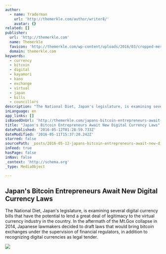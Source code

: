 ```yaml
---
author:
  - name: Traderman
    url: 'http://themerkle.com/author/writer8/'
    avatar: {}
related: []
publisher:
  url: 'http://themerkle.com'
  name: Themerkle
  favicon: 'http://themerkle.com/wp-content/uploads/2016/03/cropped-merkle-white-1-192x192.png'
  domain: themerkle.com
keywords:
  - currency
  - bitcoin
  - digital
  - kayamori
  - kano
  - exchange
  - virtual
  - japan
  - bills
  - councillors
description: "The National Diet, Japan's legislature, is examining several digital currency bills that have the potential to lend a great deal of legitimacy to the virtual currency industry in the country. In the aftermath of the Mt.Gox collapse in 2014, Japanese lawmakers decided to draft laws that would bring bitcoin exchanges under the supervision of financial regulators, in addition to recognizing digital currencies as legal tender."
inLanguage: en
app_links: []
isBasedOnUrl: 'http://themerkle.com/japans-bitcoin-entrepreneurs-await-new-digital-currency-laws/'
title: "Japan's Bitcoin Entrepreneurs Await New Digital Currency Laws"
datePublished: '2016-05-12T01:28:59.733Z'
dateModified: '2016-05-11T15:37:20.242Z'
starred: false
sourcePath: _posts/2016-05-12-japans-bitcoin-entrepreneurs-await-new-digital-currency-law.md
inFeed: true
hasPage: false
inNav: false
_context: 'http://schema.org'
_type: MediaObject

---
```

<article style=""><h1>Japan's Bitcoin Entrepreneurs Await New Digital Currency Laws</h1><p>The National Diet, Japan's legislature, is examining several digital currency bills that have the potential to lend a great deal of legitimacy to the virtual currency industry in the country. In the aftermath of the Mt.Gox collapse in 2014, Japanese lawmakers decided to draft laws that would bring bitcoin exchanges under the supervision of financial regulators, in addition to recognizing digital currencies as legal tender.</p><img src="http://themerkle.com/wp-content/uploads/2016/05/shutterstock_292245068.jpg" /></article>